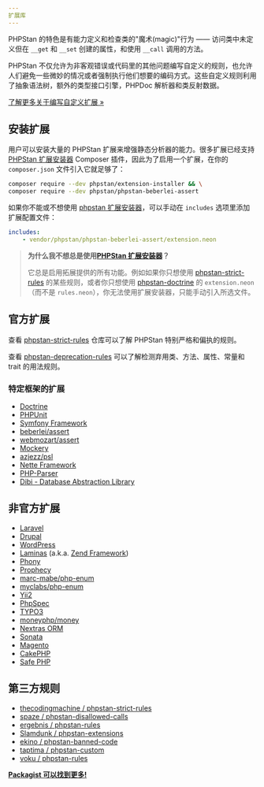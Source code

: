 ```yaml
---
扩展库
---
```


PHPStan 的特色是有能力定义和检查类的"魔术(magic)"行为 —— 访问类中未定义但在 `__get` 和 `__set` 创建的属性，和使用 `__call` 调用的方法。

PHPStan 不仅允许为非客观错误或代码里的其他问题编写自定义的规则，也允许人们避免一些微妙的情况或者强制执行他们想要的编码方式。这些自定义规则利用了抽象语法树，额外的类型接口引擎，PHPDoc 解析器和类反射数据。

[了解更多关于编写自定义扩展 »](https://phpstan.org/developing-extensions/extension-types)

安装扩展
-------------------------

用户可以安装大量的 PHPStan 扩展来增强静态分析器的能力。很多扩展已经支持 [PHPStan 扩展安装器](https://github.com/phpstan/extension-installer) Composer 插件，因此为了启用一个扩展，在你的 `composer.json` 文件引入它就足够了：

```bash
composer require --dev phpstan/extension-installer && \
composer require --dev phpstan/phpstan-beberlei-assert
```

如果你不能或不想使用 [phpstan 扩展安装器](https://github.com/phpstan/extension-installer)，可以手动在 `includes` 选项里添加扩展配置文件：

```yaml
includes:
    - vendor/phpstan/phpstan-beberlei-assert/extension.neon
```

> **为什么我不想总是使用[PHPStan 扩展安装器](https://github.com/phpstan/extension-installer)？**
>
> 它总是启用拓展提供的所有功能。例如如果你只想使用 [phpstan-strict-rules](https://github.com/phpstan/phpstan-strict-rules) 的某些规则，或者你只想使用 [phpstan-doctrine](https://github.com/phpstan/phpstan-doctrine) 的 `extension.neon` （而不是 `rules.neon`），你无法使用扩展安装器，只能手动引入所选文件。


官方扩展
---------------

查看 [phpstan-strict-rules](https://github.com/phpstan/phpstan-strict-rules) 仓库可以了解 PHPStan 特别严格和偏执的规则。

查看 [phpstan-deprecation-rules](https://github.com/phpstan/phpstan-deprecation-rules) 可以了解检测弃用类、方法、属性、常量和 trait 的用法规则。

### 特定框架的扩展

* [Doctrine](https://github.com/phpstan/phpstan-doctrine)
* [PHPUnit](https://github.com/phpstan/phpstan-phpunit)
* [Symfony Framework](https://github.com/phpstan/phpstan-symfony)
* [beberlei/assert](https://github.com/phpstan/phpstan-beberlei-assert)
* [webmozart/assert](https://github.com/phpstan/phpstan-webmozart-assert)
* [Mockery](https://github.com/phpstan/phpstan-mockery)
* [azjezz/psl](https://github.com/php-standard-library/phpstan-extension)
* [Nette Framework](https://github.com/phpstan/phpstan-nette)
* [PHP-Parser](https://github.com/phpstan/phpstan-php-parser)
* [Dibi - Database Abstraction Library](https://github.com/phpstan/phpstan-dibi)

非官方扩展
-----------------

* [Laravel](https://github.com/nunomaduro/larastan)
* [Drupal](https://github.com/mglaman/phpstan-drupal)
* [WordPress](https://github.com/szepeviktor/phpstan-wordpress)
* [Laminas](https://github.com/Slamdunk/phpstan-laminas-framework) (a.k.a. [Zend Framework](https://github.com/Slamdunk/phpstan-zend-framework))
* [Phony](https://github.com/eloquent/phpstan-phony)
* [Prophecy](https://github.com/Jan0707/phpstan-prophecy)
* [marc-mabe/php-enum](https://github.com/marc-mabe/php-enum-phpstan)
* [myclabs/php-enum](https://github.com/timeweb/phpstan-enum)
* [Yii2](https://github.com/proget-hq/phpstan-yii2)
* [PhpSpec](https://github.com/proget-hq/phpstan-phpspec)
* [TYPO3](https://github.com/sascha-egerer/phpstan-typo3)
* [moneyphp/money](https://github.com/JohnstonCode/phpstan-moneyphp)
* [Nextras ORM](https://github.com/nextras/orm-phpstan)
* [Sonata](https://github.com/ekino/phpstan-sonata)
* [Magento](https://github.com/bitExpert/phpstan-magento)
* [CakePHP](https://github.com/CakeDC/cakephp-phpstan)
* [Safe PHP](https://github.com/thecodingmachine/phpstan-safe-rule)

第三方规则
-----------------

* [thecodingmachine / phpstan-strict-rules](https://github.com/thecodingmachine/phpstan-strict-rules)
* [spaze / phpstan-disallowed-calls](https://github.com/spaze/phpstan-disallowed-calls)
* [ergebnis / phpstan-rules](https://github.com/ergebnis/phpstan-rules)
* [Slamdunk / phpstan-extensions](https://github.com/Slamdunk/phpstan-extensions)
* [ekino / phpstan-banned-code](https://github.com/ekino/phpstan-banned-code)
* [taptima / phpstan-custom](https://github.com/taptima/phpstan-custom)
* [voku / phpstan-rules](https://github.com/voku/phpstan-rules)

[**Packagist 可以找到更多!**](https://packagist.org/?type=phpstan-extension)
